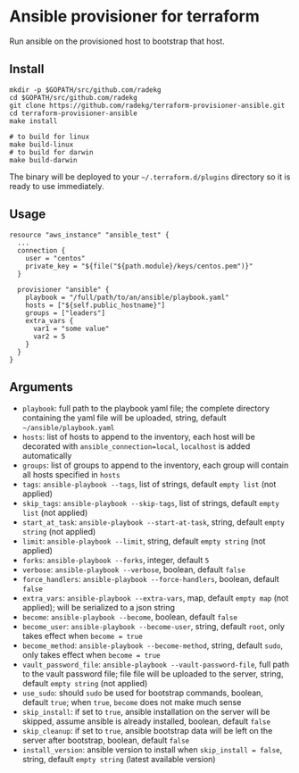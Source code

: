 # Ansible provisioner for terraform

Run ansible on the provisioned host to bootstrap that host.

## Install

    mkdir -p $GOPATH/src/github.com/radekg
    cd $GOPATH/src/github.com/radekg
    git clone https://github.com/radekg/terraform-provisioner-ansible.git
    cd terraform-provisioner-ansible
    make install

    # to build for linux
    make build-linux
    # to build for darwin
    make build-darwin

The binary will be deployed to your `~/.terraform.d/plugins` directory so it is ready to use immediately.

## Usage

    resource "aws_instance" "ansible_test" {
      ...
      connection {
        user = "centos"
        private_key = "${file("${path.module}/keys/centos.pem")}"
      }

      provisioner "ansible" {
        playbook = "/full/path/to/an/ansible/playbook.yaml"
        hosts = ["${self.public_hostname}"]
        groups = ["leaders"]
        extra_vars {
          var1 = "some value"
          var2 = 5
        }
      }
    }

## Arguments

- `playbook`: full path to the playbook yaml file; the complete directory containing the yaml file will be uploaded, string, default `~/ansible/playbook.yaml`
- `hosts`: list of hosts to append to the inventory, each host will be decorated with `ansible_connection=local`, `localhost` is added automatically
- `groups`: list of groups to append to the inventory, each group will contain all hosts specified in `hosts`
- `tags`: `ansible-playbook --tags`, list of strings, default `empty list` (not applied)
- `skip_tags`: `ansible-playbook --skip-tags`, list of strings, default `empty list` (not applied)
- `start_at_task`: `ansible-playbook --start-at-task`, string, default `empty string` (not applied)
- `limit`: `ansible-playbook --limit`, string, default `empty string` (not applied)
- `forks`: `ansible-playbook --forks`, integer, default `5`
- `verbose`: `ansible-playbook --verbose`, boolean, default `false`
- `force_handlers`: `ansible-playbook --force-handlers`, boolean, default `false`
- `extra_vars`: `ansible-playbook --extra-vars`, map, default `empty map` (not applied); will be serialized to a json string
- `become`: `ansible-playbook --become`, boolean, default `false`
- `become_user`: `ansible-playbook --become-user`, string, default `root`, only takes effect when `become = true`
- `become_method`: `ansible-playbook --become-method`, string, default `sudo`, only takes effect when `become = true`
- `vault_password_file`: `ansible-playbook --vault-password-file`, full path to the vault password file; file file will be uploaded to the server, string, default `empty string` (not applied)
- `use_sudo`: should `sudo` be used for bootstrap commands, boolean, default `true`; when `true`, `become` does not make much sense
- `skip_install`: if set to `true`, ansible installation on the server will be skipped, assume ansible is already installed, boolean, default `false`
- `skip_cleanup`: if set to `true`, ansible bootstrap data will be left on the server after bootstrap, boolean, default `false`
- `install_version`: ansible version to install when `skip_install = false`, string, default `empty string` (latest available version)
